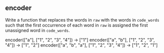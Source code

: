 ## encoder

Write a function that replaces the words in `raw` with the words in `code_words` such that the first occurrence of each word in `raw` is assigned the first unassigned word in `code_words`.

encoder(["a"], ["1", "2", "3", "4"]) → ["1"]
encoder(["a", "b"], ["1", "2", "3", "4"]) → ["1", "2"]
encoder(["a", "b", "a"], ["1", "2", "3", "4"]) → ["1", "2", "1"]
